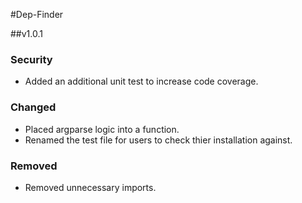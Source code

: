 #Dep-Finder

##v1.0.1
### Security
- Added an additional unit test to increase code coverage.

### Changed
- Placed argparse logic into a function.
- Renamed the test file for users to check thier installation against.

### Removed
- Removed unnecessary imports.
